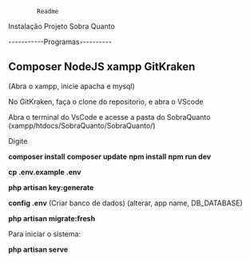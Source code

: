 
			Readme



Instalação Projeto Sobra Quanto

-----------Programas----------

Composer
NodeJS
xampp
GitKraken
-----------------------------------
(Abra o xampp, inicie apacha e mysql)

No GitKraken, faça o clone do repositorio, e abra o VScode

Abra o terminal do VsCode e acesse a pasta do SobraQuanto (xampp/htdocs/SobraQuanto/SobraQuanto/)

Digite

**composer install**
**composer update**
**npm install** 
**npm run dev**

**cp .env.example .env**

**php artisan key:generate** 

**config .env** 
(Criar banco de dados)
(alterar, app name, DB_DATABASE)




**php artisan migrate:fresh** 

Para iniciar o sistema:

**php artisan serve**
